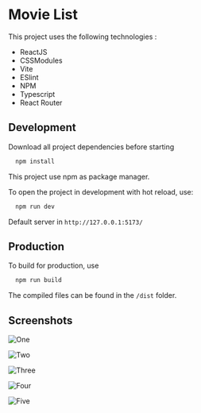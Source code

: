 # Movie List

This project uses the following technologies :

- ReactJS
- CSSModules
- Vite
- ESlint
- NPM
- Typescript
- React Router

## Development

Download all project dependencies before starting

```bash
  npm install
```

This project use npm as package manager.

To open the project in development with hot reload, use:

```bash
  npm run dev
```

Default server in `http://127.0.0.1:5173/`

## Production

To build for production, use

```bash
  npm run build
```

The compiled files can be found in the `/dist` folder.

## Screenshots

![One](https://i.imgur.com/xjxx1U5.png)

![Two](https://i.imgur.com/Q6BPAI1.png)

![Three](https://i.imgur.com/ZgvwpDR.png)

![Four](https://i.imgur.com/QOS9JgT.png)

![Five](https://i.imgur.com/WVS0sP8.png)